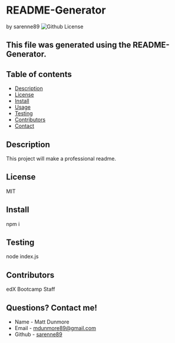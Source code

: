 # README-Generator
by sarenne89
![Github License](https://img.shields.io/badge/license-MIT-blue.svg)
## This file was generated using the README-Generator.
## Table of contents
- [Description](#description)
- [License](#License)
- [Install](#install)
- [Usage](#Usage)
- [Testing](#testing)
- [Contributors](#contributors)
- [Contact](#contact)
## Description
This project will make a professional readme.
## License
MIT
## Install
npm i
## Testing
node index.js
## Contributors
edX Bootcamp Staff
## Questions? Contact me!
- Name - Matt Dunmore
- Email - mdunmore89@gmail.com
- Github - [sarenne89](https://github.com/sarenne89)
